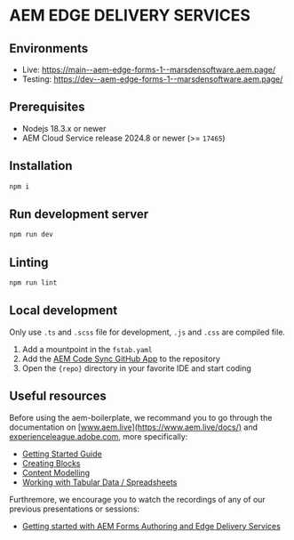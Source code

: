 # AEM EDGE DELIVERY SERVICES

## Environments

- Live: https://main--aem-edge-forms-1--marsdensoftware.aem.page/
- Testing: https://dev--aem-edge-forms-1--marsdensoftware.aem.page/

## Prerequisites

- Nodejs 18.3.x or newer
- AEM Cloud Service release 2024.8 or newer (>= `17465`)

## Installation

```sh
npm i
```

## Run development server

```sh
npm run dev
```

## Linting

```sh
npm run lint
```

## Local development

Only use `.ts` and `.scss` file for development, `.js` and `.css` are compiled file.

1. Add a mountpoint in the `fstab.yaml`
2. Add the [AEM Code Sync GitHub App](https://github.com/apps/aem-code-sync) to the repository
3. Open the `{repo}` directory in your favorite IDE and start coding

## Useful resources

Before using the aem-boilerplate, we recommand you to go through the documentation on [www.aem.live](https://www.aem.live/docs/) and [experienceleague.adobe.com](https://experienceleague.adobe.com/en/docs/experience-manager-cloud-service/content/edge-delivery/wysiwyg-authoring/authoring), more specifically:

- [Getting Started Guide](https://experienceleague.adobe.com/en/docs/experience-manager-cloud-service/content/edge-delivery/wysiwyg-authoring/edge-dev-getting-started)
- [Creating Blocks](https://experienceleague.adobe.com/en/docs/experience-manager-cloud-service/content/edge-delivery/wysiwyg-authoring/create-block)
- [Content Modelling](https://experienceleague.adobe.com/en/docs/experience-manager-cloud-service/content/edge-delivery/wysiwyg-authoring/content-modeling)
- [Working with Tabular Data / Spreadsheets](https://experienceleague.adobe.com/en/docs/experience-manager-cloud-service/content/edge-delivery/wysiwyg-authoring/tabular-data)

Furthremore, we encourage you to watch the recordings of any of our previous presentations or sessions:

- [Getting started with AEM Forms Authoring and Edge Delivery Services](https://experienceleague.adobe.com/en/docs/events/experience-manager-gems-recordings/gems2024/edge-delivery-for-aem-forms)

